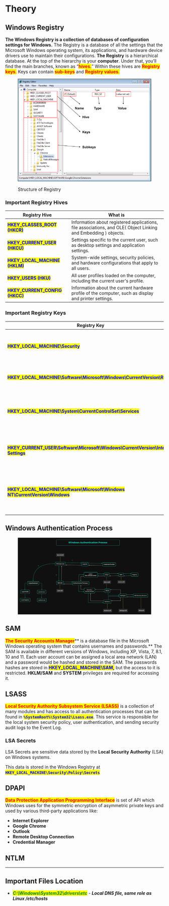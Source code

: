 # Theory

## Windows Registry

**The Windows Registry is a collection of databases of configuration settings for Windows.** The Registry is a database of all the settings that the Microsoft Windows operating system, its applications, and hardware device drivers use to maintain their configurations. **The Registry** is a hierarchical database. At the top of the hierarchy is your **computer**. Under that, you’ll find the main branches, known as “<mark style="color:red;">**hives.**</mark>” Within these hives are <mark style="color:red;">**Registry keys**</mark><mark style="color:red;">.</mark> Keys can contain <mark style="color:red;">**sub-keys**</mark> and <mark style="color:red;">**Registry values**</mark><mark style="color:red;">.</mark>

<figure><img src="../.gitbook/assets/windows_registry_structure.png" alt=""><figcaption><p>Structure of Registry</p></figcaption></figure>

### Important Registry Hives



| Registry Hive                                                     | What is                                                                                                        |
| ----------------------------------------------------------------- | -------------------------------------------------------------------------------------------------------------- |
| <mark style="color:blue;">**HKEY\_CLASSES\_ROOT (HKCR)**</mark>   | Information about registered applications, file associations, and OLE( Object Linking and Embedding ) objects. |
| <mark style="color:blue;">**HKEY\_CURRENT\_USER (HKCU)**</mark>   | Settings specific to the current user, such as desktop settings and application settings.                      |
| <mark style="color:blue;">**HKEY\_LOCAL\_MACHINE (HKLM)**</mark>  | System-wide settings, security policies, and hardware configurations that apply to all users.                  |
| <mark style="color:blue;">**HKEY\_USERS (HKU)**</mark>            | All user profiles loaded on the computer, including the current user's profile.                                |
| <mark style="color:blue;">**HKEY\_CURRENT\_CONFIG (HKCC)**</mark> | Information about the current hardware profile of the computer, such as display and printer settings.          |

### Important Registry Keys



| Registry Key                                                                                                         | What is                                                                       |
| -------------------------------------------------------------------------------------------------------------------- | ----------------------------------------------------------------------------- |
| <mark style="color:blue;">**HKEY\_LOCAL\_MACHINE\Security**</mark>                                                   | Security settings, such as account policies and security options.             |
| <mark style="color:blue;">**HKEY\_LOCAL\_MACHINE\Software\Microsoft\Windows\CurrentVersion\Run**</mark>              | List of programs that run automatically at startup.                           |
| <mark style="color:blue;">**HKEY\_LOCAL\_MACHINE\System\CurrentControlSet\Services**</mark>                          | Information about system services, including startup type and dependencies.   |
| <mark style="color:blue;">**HKEY\_CURRENT\_USER\Software\Microsoft\Windows\CurrentVersion\Internet Settings**</mark> | Internet Explorer settings, such as proxy settings and security zones.        |
| <mark style="color:blue;">**HKEY\_LOCAL\_MACHINE\Software\Microsoft\Windows NT\CurrentVersion\Windows**</mark>       | Windows configuration information, such as system name and installation path. |

## Windows Authentication Process

<figure><img src="../.gitbook/assets/win_authproc_image.png" alt=""><figcaption></figcaption></figure>

## SAM

<mark style="color:red;">**The Security Accounts Manager**</mark>** is a database file in the Microsoft Windows operating system that contains usernames and passwords.** The SAM is available in different versions of Windows, including XP, Vista, 7, 8.1, 10 and 11. Each user account can be assigned a local area network (LAN) and a password would be hashed and stored in the SAM. The passwords hashes are stored in <mark style="color:blue;">**HKEY\_LOCAL\_MACHINE\SAM,**</mark> but the access to it is restricted. **HKLM/SAM** and **SYSTEM** privileges are required for accessing it.

## LSASS

<mark style="color:red;">**Local Security Authority Subsystem Service (LSASS)**</mark> is a collection of many modules and has access to all authentication processes that can be found in <mark style="color:blue;">**`%SystemRoot%\System32\Lsass.exe`**</mark>. This service is responsible for the local system security policy, user authentication, and sending security audit logs to the Event Log.

### LSA Secrets

LSA Secrets are sensitive data stored by the **Local Security Authority** (LSA) on Windows systems.&#x20;

This data is stored in the Windows Registry at <mark style="color:blue;">**`HKEY_LOCAL_MACHINE\Security\Policy\Secrets`**</mark>

## DPAPI

<mark style="color:red;">**Data Protection Application Programming Interface**</mark> is set of API which Windows uses for the symmetric encryption of asymmetric private keys and used by various third-party applications like:

* **Internet Explorer**
* **Google Chrome**
* **Outlook**
* **Remote Desktop Connection**
* **Credential Manager**

## NTLM



***

## Important Files Location

* _<mark style="color:green;">**C:\Windows\System32\drivers\etc**</mark> - **Local DNS file, same role as Linux /etc/hosts**_

